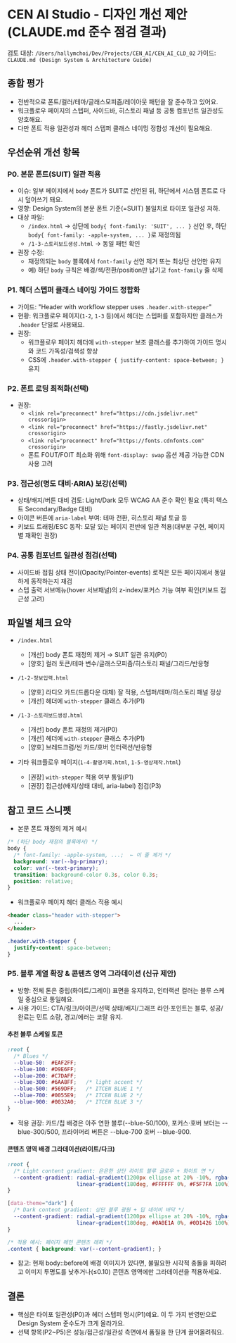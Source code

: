 # CEN AI Studio - 디자인 개선 제안 (CLAUDE.md 준수 점검 결과)

검토 대상: `/Users/hallymchoi/Dev/Projects/CEN_AI/CEN_AI_CLD_02`
가이드: `CLAUDE.md (Design System & Architecture Guide)`

## 종합 평가
- 전반적으로 폰트/컬러/테마/글래스모피즘/레이아웃 패턴을 잘 준수하고 있어요.
- 워크플로우 페이지의 스텝퍼, 사이드바, 히스토리 패널 등 공통 컴포넌트 일관성도 양호해요.
- 다만 폰트 적용 일관성과 헤더 스텝퍼 클래스 네이밍 정합성 개선이 필요해요.

## 우선순위 개선 항목

### P0. 본문 폰트(SUIT) 일관 적용
- 이슈: 일부 페이지에서 `body` 폰트가 SUIT로 선언된 뒤, 하단에서 시스템 폰트로 다시 덮어쓰기 돼요.
- 영향: Design System의 본문 폰트 기준(=SUIT) 불일치로 타이포 일관성 저하.
- 대상 파일:
  - `/index.html` → 상단에 `body{ font-family: 'SUIT', ... }` 선언 후, 하단 `body{ font-family: -apple-system, ... }`로 재정의됨
  - `/1-3-스토리보드생성.html` → 동일 패턴 확인
- 권장 수정:
  - 재정의되는 `body` 블록에서 `font-family` 선언 제거 또는 최상단 선언만 유지
  - 예) 하단 `body` 규칙은 배경/색/전환/position만 남기고 `font-family` 줄 삭제

### P1. 헤더 스텝퍼 클래스 네이밍 가이드 정합화
- 가이드: "Header with workflow stepper uses `.header.with-stepper`"
- 현황: 워크플로우 페이지(`1-2`, `1-3` 등)에서 헤더는 스텝퍼를 포함하지만 클래스가 `.header` 단일로 사용돼요.
- 권장:
  - 워크플로우 페이지 헤더에 `with-stepper` 보조 클래스를 추가하여 가이드 명시와 코드 가독성/검색성 향상
  - CSS에 `.header.with-stepper { justify-content: space-between; }` 유지

### P2. 폰트 로딩 최적화(선택)
- 권장:
  - `<link rel="preconnect" href="https://cdn.jsdelivr.net" crossorigin>`
  - `<link rel="preconnect" href="https://fastly.jsdelivr.net" crossorigin>`
  - `<link rel="preconnect" href="https://fonts.cdnfonts.com" crossorigin>`
  - 폰트 FOUT/FOIT 최소화 위해 `font-display: swap` 옵션 제공 가능한 CDN 사용 고려

### P3. 접근성(명도 대비·ARIA) 보강(선택)
- 상태/배지/버튼 대비 검토: Light/Dark 모두 WCAG AA 준수 확인 필요 (특히 텍스트 Secondary/Badge 대비)
- 아이콘 버튼에 `aria-label` 부여: 테마 전환, 히스토리 패널 토글 등
- 키보드 트래핑/ESC 동작: 모달 있는 페이지 전반에 일관 적용(대부분 구현, 페이지 별 재확인 권장)

### P4. 공통 컴포넌트 일관성 점검(선택)
- 사이드바 접힘 상태 전이(Opacity/Pointer-events) 로직은 모든 페이지에서 동일하게 동작하는지 재검
- 스텝 출력 서브메뉴(hover 서브패널)의 z-index/포커스 가능 여부 확인(키보드 접근성 고려)

## 파일별 체크 요약

- `/index.html`
  - [개선] body 폰트 재정의 제거 → SUIT 일관 유지(P0)
  - [양호] 컬러 토큰/테마 변수/글래스모피즘/히스토리 패널/그리드/반응형

- `/1-2-정보입력.html`
  - [양호] 라디오 카드(드롭다운 대체) 잘 적용, 스텝퍼/테마/히스토리 패널 정상
  - [개선] 헤더에 `with-stepper` 클래스 추가(P1)

- `/1-3-스토리보드생성.html`
  - [개선] body 폰트 재정의 제거(P0)
  - [개선] 헤더에 `with-stepper` 클래스 추가(P1)
  - [양호] 브레드크럼/씬 카드/호버 인터랙션/반응형

- 기타 워크플로우 페이지(`1-4-촬영기획.html`, `1-5-영상제작.html`)
  - [권장] `with-stepper` 적용 여부 통일(P1)
  - [권장] 접근성(배지/상태 대비, aria-label) 점검(P3)

## 참고 코드 스니펫

- 본문 폰트 재정의 제거 예시
```css
/* (하단 body 재정의 블록에서) */
body {
  /* font-family: -apple-system, ...;  ← 이 줄 제거 */
  background: var(--bg-primary);
  color: var(--text-primary);
  transition: background-color 0.3s, color 0.3s;
  position: relative;
}
```

- 워크플로우 페이지 헤더 클래스 적용 예시
```html
<header class="header with-stepper">
  ...
</header>
```

```css
.header.with-stepper {
  justify-content: space-between;
}
```

### P5. 블루 계열 확장 & 콘텐츠 영역 그라데이션 (신규 제안)
- 방향: 전체 톤은 중립(화이트/그레이) 표면을 유지하고, 인터랙션 컬러는 블루 스케일 중심으로 통일해요.
- 사용 가이드: CTA/링크/아이콘/선택 상태/배지/그래프 라인·포인트는 블루, 성공/완료는 민트 소량, 경고/에러는 코랄 유지.

#### 추천 블루 스케일 토큰
```css
:root {
  /* Blues */
  --blue-50:  #EAF2FF;
  --blue-100: #D9E6FF;
  --blue-200: #C7DAFF;
  --blue-300: #6AA8FF;   /* light accent */
  --blue-500: #569DFF;   /* ITCEN BLUE 1 */
  --blue-700: #0055E9;   /* ITCEN BLUE 2 */
  --blue-900: #0032A0;   /* ITCEN BLUE 3 */
}
```
- 적용 권장: 카드/칩 배경은 아주 연한 블루(--blue-50/100), 포커스·호버 보더는 --blue-300/500, 프라이머리 버튼은 --blue-700 호버 --blue-900.

#### 콘텐츠 영역 배경 그라데이션(라이트/다크)
```css
:root {
  /* Light content gradient: 은은한 상단 라이트 블루 글로우 + 화이트 면 */
  --content-gradient: radial-gradient(1200px ellipse at 20% -10%, rgba(86,157,255,.16) 0%, rgba(86,157,255,.06) 35%, transparent 70%),
                      linear-gradient(180deg, #FFFFFF 0%, #F5F7FA 100%);
}

[data-theme="dark"] {
  /* Dark content gradient: 상단 블루 광원 + 딥 네이비 바닥 */
  --content-gradient: radial-gradient(1200px ellipse at 20% -10%, rgba(86,157,255,.22) 0%, rgba(86,157,255,.10) 35%, transparent 70%),
                      linear-gradient(180deg, #0A0E1A 0%, #0D1426 100%);
}

/* 적용 예시: 페이지 메인 콘텐츠 래퍼 */
.content { background: var(--content-gradient); }
```
- 참고: 현재 body::before에 배경 이미지가 있다면, 불필요한 시각적 충돌을 피하려고 이미지 투명도를 낮추거나(≤0.10) 콘텐츠 영역에만 그라데이션을 적용하세요.

## 결론
- 핵심은 타이포 일관성(P0)과 헤더 스텝퍼 명시(P1)예요. 이 두 가지 반영만으로 Design System 준수도가 크게 올라가요.
- 선택 항목(P2~P5)은 성능/접근성/일관성 측면에서 품질을 한 단계 끌어올려줘요.
